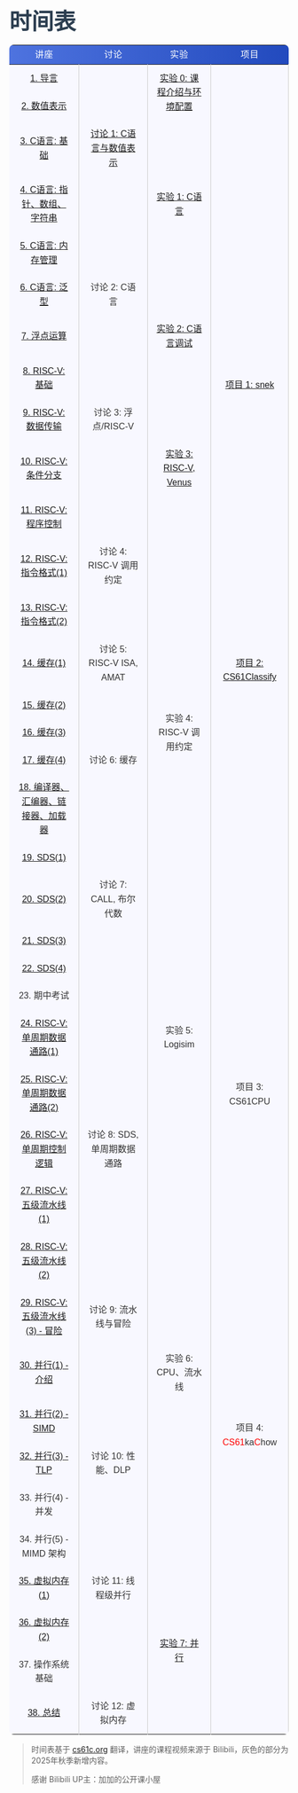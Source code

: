 <!DOCTYPE html>
<html lang="zh">
<head>
  <meta charset="UTF-8">
  <meta name="viewport" content="width=device-width, initial-scale=1.0">
  <title>时间表</title>
  <link href="https://fonts.googleapis.com/css2?family=Roboto:wght@400;500;700&family=Noto+Sans+SC:wght@400;500;700&display=swap" rel="stylesheet">
  <style>
    h1 {
        font-family: 'Roboto', sans-serif;
        font-weight: 700;
        font-size: 2.5rem;
        margin-bottom: 0rem !important;
        color: #2c3e50;
    }
    table {
        font-family: 'Noto Sans SC', sans-serif;
        background: #f9fafb;
        color: #333;
        line-height: 1.6;
        width: 100%;
        border-collapse: collapse;
        border-radius: 0.5rem !important;
    }
    thead {
        background: linear-gradient(90deg, #4e73df, #224abe);
        color: #fff;
    }
    td {
        background-color:GhostWhite;
        padding: 12px 15px;
        text-align: center;
        border-right: 1px solid #ccc;
    }
    tbody td[rowspan]:first-child {
        text-align: center !important;
        vertical-align: middle !important;
        font-size:20px;
    }
    tbody tr:hover td:not([rowspan]) {
        background-color: #e9ecef;
        transition: background-color 0.3s ease;
    }
    th:nth-child(5), td:ntd-child(5) {
        border-right: none;
    }
    th {
        font-weight: 500;
        text-transform: uppercase;
        letter-spacing: 0.03em;
    }
    a:hover {
        text-decoration: underline;
    }
    @media (max-width: 768px) {
        th, td {
            padding: 8px;
            font-size: 0.9rem;
        }
    }
  </style>
</head>
<body>
  <h1>时间表</h1>
  <div>
    <table>
      <thead>
        <tr>
          <th>讲座</th>
          <th>讨论</th>
          <th>实验</th>
          <th>项目</th>
        </tr>
      </thead>
      <tbody>
        <tr>
          <td><a href="https://www.bilibili.com/video/BV1MCDPYZEUf/">1. 导言</a></td>
          <td></td>
          <td rowspan="2"><a href="../Labs/Lab_0/index.html">实验 0: 课程介绍与环境配置</a></td>
          <td></td>
        </tr>
        <tr>
          <td><a href="https://www.bilibili.com/video/BV1MCDPYZEUf/?p=2">2. 数值表示</a></td>
          <td></td>
          <td></td>
        </tr>
        <tr>
          <td><a href="https://www.bilibili.com/video/BV1MCDPYZEUf/?p=3">3. C语言: 基础</a></td>
          <td><a href="../Discussion/Discussion_1/index.html">讨论 1: C语言与数值表示</a></td>
          <td></td>
          <td></td>
        </tr>
        <tr>
          <td><a href="https://www.bilibili.com/video/BV1MCDPYZEUf/?p=5">4. C语言: 指针、数组、字符串</a></td>
          <td></td>
          <td><a href="../Labs/Lab_1/index.html">实验 1: C语言</a></td>
          <td></td>
        </tr>
        <tr>
          <td><a href="https://www.bilibili.com/video/BV1MCDPYZEUf/?p=6">5. C语言: 内存管理</a></td>
          <td></td>
          <td></td>
          <td></td>
        </tr>
        <tr>
          <td><a href="https://www.bilibili.com/video/BV1eGwFeQEfm/?p=5">6. C语言: 泛型</a></td>
          <td>讨论 2: C语言</td>
          <td></td>
          <td rowspan="5"><a href="../Projects/Project_1/index.html">项目 1: snek</a></td>
        </tr>
        <tr>
          <td><a href="https://www.bilibili.com/video/BV1MCDPYZEUf/?p=8">7. 浮点运算</a></td>
          <td></td>
          <td><a href="../Labs/Lab_2/index.html">实验 2: C语言调试</a></td>
        </tr>
        <tr>
          <td><a href="https://www.bilibili.com/video/BV1MCDPYZEUf/?p=9">8. RISC-V: 基础</a></td>
          <td></td>
          <td></td>
        </tr>
        <tr>
          <td><a href="https://www.bilibili.com/video/BV1MCDPYZEUf/?p=10">9. RISC-V: 数据传输</a></td>
          <td>讨论 3: 浮点/RISC-V</td>
          <td></td>
        </tr>
        <tr>
          <td><a href="https://www.bilibili.com/video/BV1MCDPYZEUf/?p=12">10. RISC-V: 条件分支</a></td>
          <td></td>
          <td><a href="../Labs/Lab_3/index.html">实验 3: RISC-V, Venus</a></td>
        </tr>
        <tr>
          <td><a href="https://www.bilibili.com/video/BV1MCDPYZEUf/?p=13">11. RISC-V: 程序控制</a></td>
          <td></td>
          <td></td>
          <td rowspan="8"><a href="../Projects/Project_2/index.html">项目 2: CS61Classify</a></td>
        </tr>
        <tr>
          <td><a href="https://www.bilibili.com/video/BV1MCDPYZEUf/?p=14">12. RISC-V: 指令格式(1)</a></td>
          <td>讨论 4: RISC-V 调用约定</td>
          <td></td>
        </tr>
        <tr>
          <td><a href="https://www.bilibili.com/video/BV1MCDPYZEUf/?p=16">13. RISC-V: 指令格式(2)</a></td>
          <td></td>
          <td></td>
        </tr>
        <tr>
          <td><a href="https://www.bilibili.com/video/BV1MCDPYZEUf/?p=32">14. 缓存(1)</a></td>
          <td>讨论 5: RISC-V ISA, AMAT</td>
          <td></td>
        </tr>
        <tr>
          <td><a href="https://www.bilibili.com/video/BV1MCDPYZEUf/?p=33">15. 缓存(2)</a></td>
          <td></td>
          <td rowspan="3">实验 4: RISC-V 调用约定</td>
        </tr>
        <tr>
          <td><a href="https://www.bilibili.com/video/BV1MCDPYZEUf/?p=34">16. 缓存(3)</a></td>
          <td></td>
        </tr>
        <tr>
          <td><a href="https://www.bilibili.com/video/BV1MCDPYZEUf/?p=36">17. 缓存(4)</a></td>
          <td>讨论 6: 缓存</td>
        </tr>
        <tr>
          <td><a href="https://www.bilibili.com/video/BV1MCDPYZEUf/?p=17">18. 编译器、汇编器、链接器、加载器</a></td>
          <td></td>
          <td></td>
        </tr>
        <tr>
          <td><a href="https://www.bilibili.com/video/BV1MCDPYZEUf/?p=20">19. SDS(1)</a></td>
          <td></td>
          <td></td>
          <td rowspan="11">项目 3: CS61CPU</td>
        </tr>
        <tr>
          <td><a href="https://www.bilibili.com/video/BV1MCDPYZEUf/?p=21">20. SDS(2)</a></td>
          <td>讨论 7: CALL, 布尔代数</td>
          <td></td>
        </tr>
        <tr>
          <td><a href="https://www.bilibili.com/video/BV1MCDPYZEUf/?p=22">21. SDS(3)</a></td>
          <td></td>
          <td></td>
        </tr>
        <tr>
          <td><a href="https://www.bilibili.com/video/BV1MCDPYZEUf/?p=23">22. SDS(4)</a></td>
          <td></td>
          <td></td>
        </tr>
        <tr>
          <td>23. 期中考试</td>
          <td></td>
          <td></td>
        </tr>
        <tr>
          <td><a href="https://www.bilibili.com/video/BV1MCDPYZEUf/?p=24">24. RISC-V: 单周期数据通路(1)</a></td>
          <td></td>
          <td>实验 5: Logisim</td>
        </tr>
        <tr>
          <td><a href="https://www.bilibili.com/video/BV1MCDPYZEUf/?p=25">25. RISC-V: 单周期数据通路(2)</a></td>
          <td></td>
          <td></td>
        </tr>
        <tr>
          <td><a href="https://www.bilibili.com/video/BV1MCDPYZEUf/?p=26">26. RISC-V: 单周期控制逻辑</a></td>
          <td>讨论 8: SDS, 单周期数据通路</td>
          <td></td>
        </tr>
        <tr>
          <td><a href="https://www.bilibili.com/video/BV1MCDPYZEUf/?p=28">27. RISC-V: 五级流水线(1)</a></td>
          <td></td>
          <td></td>
        </tr>
        <tr>
          <td><a href="https://www.bilibili.com/video/BV1MCDPYZEUf/?p=29">28. RISC-V: 五级流水线(2)</a></td>
          <td></td>
          <td></td>
        </tr>
        <tr>
          <td><a href="https://www.bilibili.com/video/BV1MCDPYZEUf/?p=30">29. RISC-V: 五级流水线(3) - 冒险</a></td>
          <td>讨论 9: 流水线与冒险</td>
          <td></td>
        </tr>
        <tr>
          <td><a href="https://www.bilibili.com/video/BV1MCDPYZEUf/?p=38">30. 并行(1) - 介绍</a></td>
          <td></td>
          <td>实验 6: CPU、流水线</td>
          <td rowspan="4">项目 4: <span style="color:red;">CS61</span>ka<span style="color:red;">C</span>how</td>
        </tr>
        <tr>
          <td><a href="https://www.bilibili.com/video/BV1MCDPYZEUf/?p=40">31. 并行(2) - SIMD</a></td>
          <td></td>
          <td></td>
        </tr>
        <tr>
          <td><a href="https://www.bilibili.com/video/BV1MCDPYZEUf/?p=41">32. 并行(3) - TLP</a></td>
          <td>讨论 10: 性能、DLP</td>
          <td></td>
        </tr>
        <tr>
          <td>33. 并行(4) - 并发</td>
          <td></td>
          <td></td>
        </tr>
        <tr>
          <td>34. 并行(5) - MIMD 架构</td>
          <td></td>
          <td></td>
          <td></td>
        </tr>
        <tr>
          <td><a href="https://www.bilibili.com/video/BV1MCDPYZEUf/?p=42">35. 虚拟内存(1)</a></td>
          <td>讨论 11: 线程级并行</td>
          <td></td>
          <td></td>
        </tr>
        <tr>
          <td><a href="https://www.bilibili.com/video/BV1MCDPYZEUf/?p=44">36. 虚拟内存(2)</a></td>
          <td></td>
          <td rowspan="2"><a href="../Labs/Lab_7/index.html">实验 7: 并行</a></td>
          <td></td>
        </tr>
        <tr>
          <td>37. 操作系统基础</td>
          <td></td>
          <td></td>
        </tr>
        <tr>
          <td><a href="https://www.bilibili.com/video/BV1MCDPYZEUf/?p=51">38. 总结</a></td>
          <td>讨论 12: 虚拟内存</td>
          <td></td>
          <td></td>
        </tr>
      </tbody>
    </table>
    <blockquote>
    <p>时间表基于 <a href="https://cs61c.org">cs61c.org</a> 翻译，讲座的课程视频来源于 Bilibili，灰色的部分为2025年秋季新增内容。</p>
    <p>感谢 Bilibili UP主：加加的公开课小屋</p>
    </blockquote>
  </div>
</body>
</html>
